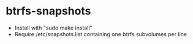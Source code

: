 btrfs-snapshots
===============

* Install with "sudo make install"
* Require /etc/snapshots.list containing one btrfs subvolumes per line

